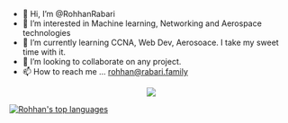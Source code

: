 - 👋 Hi, I’m @RohhanRabari
- 👀 I’m interested in Machine learning, Networking and Aerospace technologies
- 🌱 I’m currently learning CCNA, Web Dev, Aerosoace. I take my sweet time with it.
- 📨 I’m looking to collaborate on any project.
- 📫 How to reach me ... rohhan@rabari.family

<p align="center">
  <img src="https://github-readme-stats-five-lyart.vercel.app/api?username=RohhanRabari&theme=react&show_icons=true">
</p>

[![Rohhan's top languages](https://github-readme-stats.vercel.app/api/top-langs/?username=RohhanRabari&theme=blue-green)](https://github.com/anuraghazra/github-readme-stats)
